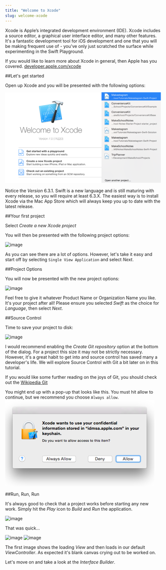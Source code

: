 ```yaml
---
title: "Welcome to Xcode"
slug: welcome-xcode
---     
```


Xcode is Apple’s integrated development environment (IDE). Xcode includes a source editor, a graphical user interface editor, and many other features. 
It's a fantastic development tool for iOS development and one that you will be making frequent use of - you've only just scratched the surface while 
experimenting in the Swift Playground.

If you would like to learn more about Xcode in general, then Apple has you covered. [developer.apple.com/xcode](https://developer.apple.com/xcode/)

##Let's get started

Open up Xcode and you will be presented with the following options:

![image](xcode_started_1.png)

Notice the *Version* 6.3.1. Swift is a new language and is still maturing with every release, so you will require at least 6.3.X.
The easiest way is to install Xcode via the Mac App Store which will always keep you up to date with the latest release.

##Your first project

Select *Create a new Xcode project*

You will then be presented with the following project options:

![image](xcode_started_2.png)

As you can see there are a lot of options. However, let's take it easy and start off by selecting `Single View Application` and select *Next*.

##Project Options

You will now be presented with the new project options:

![image](xcode_project.png)

Feel free to give it whatever Product Name or Organization Name you like. It's your project after all! 
Please ensure you selected *Swift* as the choice for *Language*, then select *Next*.

##Source Control

Time to save your project to disk:

![image](xcode_project_2.png)

I would recommend enabling the *Create Git repository* option at the bottom of the dialog.  For a project this size it may not be strictly necessary. However, it's a great habit to get into
and source control has saved many a developer's life.  We will explore Source Control with Git a bit later on in this tutorial.

If you would like some further reading on the joys of Git, you should check out the [Wikipedia Git](http://en.wikipedia.org/wiki/Git_%28software%29)

You might end up with a pop-up that looks like this. You must hit allow to continue, but we recommend you choose `Always allow`.
![image](xcode_permission_popup.png)

##Run, Run, Run

It's always good to check that a project works before starting any new work. Simply hit the *Play* icon to *Build* and *Run* the application.

![image](xcode_run.png)

That was quick...

![image](simulator_1.png) ![image](simulator_2.png)

The first image shows the loading *View* and then loads in our default *ViewController*. As expected it's blank canvas crying out to be worked on.

Let's move on and take a look at the *Interface Builder*.
